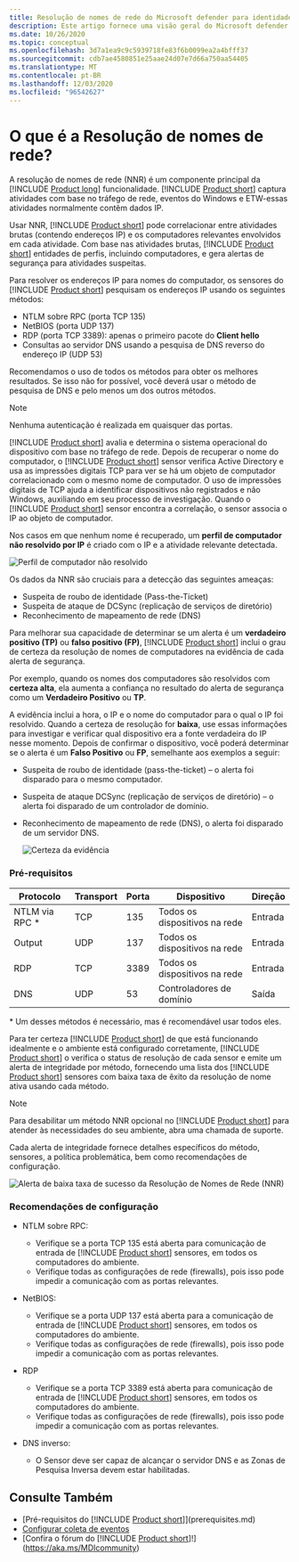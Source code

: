 ```yaml
---
title: Resolução de nomes de rede do Microsoft defender para identidade
description: Este artigo fornece uma visão geral do Microsoft defender para a funcionalidade de resolução de nome de rede avançada da identidade e usa o.
ms.date: 10/26/2020
ms.topic: conceptual
ms.openlocfilehash: 3d7a1ea9c9c5939718fe83f6b0099ea2a4bfff37
ms.sourcegitcommit: cdb7ae4580851e25aae24d07e7d66a750aa54405
ms.translationtype: MT
ms.contentlocale: pt-BR
ms.lasthandoff: 12/03/2020
ms.locfileid: "96542627"
---
```

# <a name="what-is-network-name-resolution"></a>O que é a Resolução de nomes de rede?

A resolução de nomes de rede (NNR) é um componente principal da  [!INCLUDE [Product long](includes/product-long.md)] funcionalidade. [!INCLUDE [Product short](includes/product-short.md)] captura atividades com base no tráfego de rede, eventos do Windows e ETW-essas atividades normalmente contêm dados IP.

Usar NNR, [!INCLUDE [Product short](includes/product-short.md)] pode correlacionar entre atividades brutas (contendo endereços IP) e os computadores relevantes envolvidos em cada atividade. Com base nas atividades brutas, [!INCLUDE [Product short](includes/product-short.md)] entidades de perfis, incluindo computadores, e gera alertas de segurança para atividades suspeitas.

Para resolver os endereços IP para nomes do computador, os sensores do [!INCLUDE [Product short](includes/product-short.md)] pesquisam os endereços IP usando os seguintes métodos:

- NTLM sobre RPC (porta TCP 135)
- NetBIOS (porta UDP 137)
- RDP (porta TCP 3389): apenas o primeiro pacote do **Client hello**
- Consultas ao servidor DNS usando a pesquisa de DNS reverso do endereço IP (UDP 53)

Recomendamos o uso de todos os métodos para obter os melhores resultados. Se isso não for possível, você deverá usar o método de pesquisa de DNS e pelo menos um dos outros métodos.

> [!NOTE]
> Nenhuma autenticação é realizada em quaisquer das portas.

[!INCLUDE [Product short](includes/product-short.md)] avalia e determina o sistema operacional do dispositivo com base no tráfego de rede. Depois de recuperar o nome do computador, o [!INCLUDE [Product short](includes/product-short.md)] sensor verifica Active Directory e usa as impressões digitais TCP para ver se há um objeto de computador correlacionado com o mesmo nome de computador. O uso de impressões digitais de TCP ajuda a identificar dispositivos não registrados e não Windows, auxiliando em seu processo de investigação.
Quando o [!INCLUDE [Product short](includes/product-short.md)] sensor encontra a correlação, o sensor associa o IP ao objeto de computador.

Nos casos em que nenhum nome é recuperado, um **perfil de computador não resolvido por IP** é criado com o IP e a atividade relevante detectada.

![Perfil de computador não resolvido](media/unresolved-computer-profile.png)

Os dados da NNR são cruciais para a detecção das seguintes ameaças:

- Suspeita de roubo de identidade (Pass-the-Ticket)
- Suspeita de ataque de DCSync (replicação de serviços de diretório)
- Reconhecimento de mapeamento de rede (DNS)

Para melhorar sua capacidade de determinar se um alerta é um **verdadeiro positivo (TP)** ou **falso positivo (FP)**, [!INCLUDE [Product short](includes/product-short.md)] inclui o grau de certeza da resolução de nomes de computadores na evidência de cada alerta de segurança.

Por exemplo, quando os nomes dos computadores são resolvidos com **certeza alta**, ela aumenta a confiança no resultado do alerta de segurança como um **Verdadeiro Positivo** ou **TP**.

A evidência inclui a hora, o IP e o nome do computador para o qual o IP foi resolvido. Quando a certeza de resolução for **baixa**, use essas informações para investigar e verificar qual dispositivo era a fonte verdadeira do IP nesse momento.
Depois de confirmar o dispositivo, você poderá determinar se o alerta é um **Falso Positivo** ou **FP**, semelhante aos exemplos a seguir:

- Suspeita de roubo de identidade (pass-the-ticket) – o alerta foi disparado para o mesmo computador.
- Suspeita de ataque DCSync (replicação de serviços de diretório) – o alerta foi disparado de um controlador de domínio.
- Reconhecimento de mapeamento de rede (DNS), o alerta foi disparado de um servidor DNS.

    ![Certeza da evidência](media/nnr-high-certainty.png)

### <a name="prerequisites"></a>Pré-requisitos

|Protocolo|Transport|Porta|Dispositivo|Direção|
|--------|--------|------|-------|------|
|NTLM via RPC *|TCP|135|Todos os dispositivos na rede|Entrada|
|Output|UDP|137|Todos os dispositivos na rede|Entrada|
|RDP|TCP|3389|Todos os dispositivos na rede|Entrada|
|DNS|UDP|53|Controladores de domínio|Saída|

\* Um desses métodos é necessário, mas é recomendável usar todos eles.

Para ter certeza [!INCLUDE [Product short](includes/product-short.md)] de que está funcionando idealmente e o ambiente está configurado corretamente, [!INCLUDE [Product short](includes/product-short.md)] o verifica o status de resolução de cada sensor e emite um alerta de integridade por método, fornecendo uma lista dos [!INCLUDE [Product short](includes/product-short.md)] sensores com baixa taxa de êxito da resolução de nome ativa usando cada método.

> [!NOTE]
> Para desabilitar um método NNR opcional no [!INCLUDE [Product short](includes/product-short.md)] para atender às necessidades do seu ambiente, abra uma chamada de suporte.

Cada alerta de integridade fornece detalhes específicos do método, sensores, a política problemática, bem como recomendações de configuração.

![Alerta de baixa taxa de sucesso da Resolução de Nomes de Rede (NNR)](media/nnr-success-rate.png)

### <a name="configuration-recommendations"></a>Recomendações de configuração

- NTLM sobre RPC:
  - Verifique se a porta TCP 135 está aberta para comunicação de entrada de [!INCLUDE [Product short](includes/product-short.md)] sensores, em todos os computadores do ambiente.
  - Verifique todas as configurações de rede (firewalls), pois isso pode impedir a comunicação com as portas relevantes.

- NetBIOS:
  - Verifique se a porta UDP 137 está aberta para a comunicação de entrada de [!INCLUDE [Product short](includes/product-short.md)] sensores, em todos os computadores do ambiente.
  - Verifique todas as configurações de rede (firewalls), pois isso pode impedir a comunicação com as portas relevantes.
- RDP
  - Verifique se a porta TCP 3389 está aberta para comunicação de entrada de [!INCLUDE [Product short](includes/product-short.md)] sensores, em todos os computadores do ambiente.
  - Verifique todas as configurações de rede (firewalls), pois isso pode impedir a comunicação com as portas relevantes.
- DNS inverso:
  - O Sensor deve ser capaz de alcançar o servidor DNS e as Zonas de Pesquisa Inversa devem estar habilitadas.

## <a name="see-also"></a>Consulte Também

- [Pré-requisitos do [!INCLUDE [Product short](includes/product-short.md)]](prerequisites.md)
- [Configurar coleta de eventos](configure-event-collection.md)
- [Confira o fórum do [!INCLUDE [Product short](includes/product-short.md)]!](https://aka.ms/MDIcommunity)

